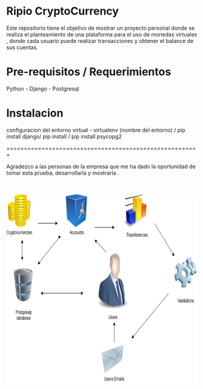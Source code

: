 Ripio CryptoCurrency
=======================================================

Este repositorio tiene el objetivo de mostrar un proyecto 
personal donde se realiza el planteamiento de una plataforma
para el uso de monedas virtuales , donde cada usuario puede
realizar transacciones y obtener el balance de sus cuentas.

Pre-requisitos / Requerimientos
=====================
Python - Django - Postgresql 

Instalacion
=============================
configuracion del entorno virtual - virtualenv (nombre del entorno) /
 pip install django/
 pip install /
 pip install psycopg2

=======================================================

Agradezco a las personas de la empresa  que
me ha dado la oportunidad de tomar esta prueba,
desarrollarla y mostrarla .



<br>
<br>


<img src="Ripio/images/Untitled Diagram(1).png" width="800" height="500">
